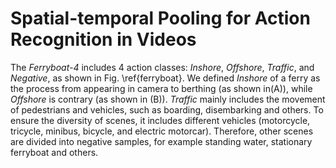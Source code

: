 # Spatial-temporal Pooling for Action Recognition in Videos



The *Ferryboat-4* includes 4 action classes: *Inshore*, *Offshore*, *Traffic*, and *Negative*, as shown in Fig. \ref{ferryboat}. We defined *Inshore* of a ferry as the process from appearing in camera to berthing (as shown in(A)), while *Offshore* is contrary (as shown in (B)). *Traffic* mainly includes the movement of pedestrians and vehicles, such as boarding, disembarking and others. To ensure the diversity of scenes, it includes different vehicles (motorcycle, tricycle, minibus, bicycle, and electric motorcar). Therefore, other scenes are divided into negative samples, for example standing water, stationary ferryboat and others. 
